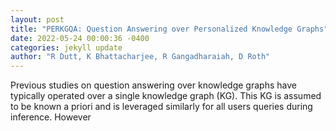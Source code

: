 ```yaml
--- 
layout: post 
title: "PERKGQA: Question Answering over Personalized Knowledge Graphs" 
date: 2022-05-24 00:00:36 -0400 
categories: jekyll update 
author: "R Dutt, K Bhattacharjee, R Gangadharaiah, D Roth" 
--- 
```

Previous studies on question answering over knowledge graphs have typically operated over a single knowledge graph (KG). This KG is assumed to be known a priori and is leveraged similarly for all users queries during inference. However